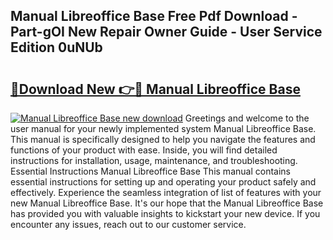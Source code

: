## Manual Libreoffice Base Free Pdf Download - Part-gOI New Repair Owner Guide - User Service Edition 0uNUb

# <h2><a href="http://cf11175.oget.top/?id=Manual+Libreoffice+Base">🔗Download New 👉🔴 Manual Libreoffice Base</a></h2>

[![Manual Libreoffice Base new download](https://i.imgur.com/5g1atiW.png)](http://cf11175.oget.top/?id=Manual+Libreoffice+Base)
Greetings and welcome to the user manual for your newly implemented system Manual Libreoffice Base. This manual is specifically designed to help you navigate the features and functions of your product with ease. Inside, you will find detailed instructions for installation, usage, maintenance, and troubleshooting. Essential Instructions Manual Libreoffice Base This manual contains essential instructions for setting up and operating your product safely and effectively. Experience the seamless integration of list of features with your new Manual Libreoffice Base. It's our hope that the Manual Libreoffice Base has provided you with valuable insights to kickstart your new device. If you encounter any issues, reach out to our customer service.
